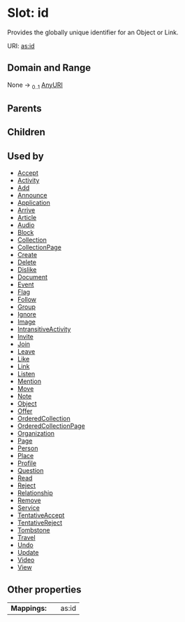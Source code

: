 
# Slot: id


Provides the globally unique identifier for an Object or Link.

URI: [as:id](http://www.w3.org/ns/activitystreams#id)


## Domain and Range

None &#8594;  <sub>0..1</sub> [AnyURI](types/AnyURI.md)

## Parents


## Children


## Used by

 * [Accept](Accept.md)
 * [Activity](Activity.md)
 * [Add](Add.md)
 * [Announce](Announce.md)
 * [Application](Application.md)
 * [Arrive](Arrive.md)
 * [Article](Article.md)
 * [Audio](Audio.md)
 * [Block](Block.md)
 * [Collection](Collection.md)
 * [CollectionPage](CollectionPage.md)
 * [Create](Create.md)
 * [Delete](Delete.md)
 * [Dislike](Dislike.md)
 * [Document](Document.md)
 * [Event](Event.md)
 * [Flag](Flag.md)
 * [Follow](Follow.md)
 * [Group](Group.md)
 * [Ignore](Ignore.md)
 * [Image](Image.md)
 * [IntransitiveActivity](IntransitiveActivity.md)
 * [Invite](Invite.md)
 * [Join](Join.md)
 * [Leave](Leave.md)
 * [Like](Like.md)
 * [Link](Link.md)
 * [Listen](Listen.md)
 * [Mention](Mention.md)
 * [Move](Move.md)
 * [Note](Note.md)
 * [Object](Object.md)
 * [Offer](Offer.md)
 * [OrderedCollection](OrderedCollection.md)
 * [OrderedCollectionPage](OrderedCollectionPage.md)
 * [Organization](Organization.md)
 * [Page](Page.md)
 * [Person](Person.md)
 * [Place](Place.md)
 * [Profile](Profile.md)
 * [Question](Question.md)
 * [Read](Read.md)
 * [Reject](Reject.md)
 * [Relationship](Relationship.md)
 * [Remove](Remove.md)
 * [Service](Service.md)
 * [TentativeAccept](TentativeAccept.md)
 * [TentativeReject](TentativeReject.md)
 * [Tombstone](Tombstone.md)
 * [Travel](Travel.md)
 * [Undo](Undo.md)
 * [Update](Update.md)
 * [Video](Video.md)
 * [View](View.md)

## Other properties

|  |  |  |
| --- | --- | --- |
| **Mappings:** | | as:id |


